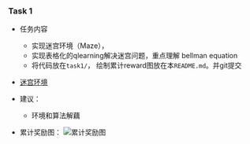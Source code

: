 ### Task 1

- 任务内容
  - 实现迷宫环境（Maze），
  - 实现表格化的qlearning解决迷宫问题，重点理解 bellman equation
  - 将代码放在`task1/`， 绘制累计reward图放在本`README.md`。并git提交

- [迷宫环境](https://github.com/MorvanZhou/Reinforcement-learning-with-tensorflow/tree/master/contents/2_Q_Learning_maze)

- 建议：
  - 环境和算法解藕
  
- 累计奖励图：
![累计奖励图](https://github.com/SOMXJTU/Ongoing-Project/edit/master/RLstart/task1/累计奖励.png)
